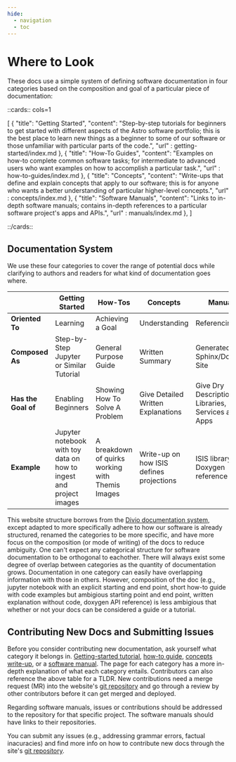 ```yaml
---
hide:
  - navigation
  - toc
---
```


# Where to Look 

These docs use a simple system of defining software documentation in four categories based on the composition and goal of a particular piece of documentation: 

::cards:: cols=1 

[
  {
    "title": "Getting Started",
    "content": "Step-by-step tutorials for beginners to get started with different aspects of the Astro software portfolio; this is the best place to learn new things as a beginner to some of our software or those unfamiliar with particular parts of the code.",
    "url" : getting-started/index.md
  }, 
  {
    "title": "How-To Guides",
    "content": "Examples on how-to complete common software tasks; for intermediate to advanced users who want examples on how to accomplish a particular task.",
    "url" : how-to-guides/index.md
  },
  {
    "title": "Concepts",
    "content": "Write-ups that define and explain concepts that apply to our software; this is for anyone who wants a better understanding of particular higher-level concepts.",
    "url" : concepts/index.md
},
  {
    "title": "Software Manuals",
    "content": "Links to in-depth software manuals; contains in-depth references to a particular software project's apps and APIs.",
    "url" : manuals/index.md
  },
]

::/cards::


## Documentation System 

We use these four categories to cover the range of potential docs while clarifying to authors and readers for what kind of documentation goes where. 

|                 | Getting Started       | How-Tos                        | Concepts                   | Manuals                                               |
|-----------------|-----------------------|--------------------------------|----------------------------|-------------------------------------------------------|
| **Oriented To**     | Learning              | Achieving a Goal               | Understanding              | Referencing                                           |
| **Composed As**     | Step-by-Step Jupyter or Similar Tutorial | General Purpose Guide          | Written Summary            | Generated Sphinx/Doxygen Site                         |
| **Has the Goal of** | Enabling Beginners    | Showing How To Solve A Problem | Give Detailed Written Explanations | Give Dry Descriptions of Libraries, Services and Apps |
| **Example**  | Jupyter notebook with toy data on how to ingest and project images | A breakdown of quirks working with Themis Images  |   Write-up on how ISIS defines projections | ISIS library Doxygen reference |
 
This website structure borrows from the [Divio documentation system](https://documentation.divio.com/), except adapted to more specifically adhere to how our software is already structured, renamed the categories to be more specific, and have more focus on the composition (or mode of writing) of the docs to reduce ambiguity. One can't expect any categorical structure for software documentation to be orthogonal to eachother. There will always exist some degree of overlap between categories as the quantity of documentation grows. Documentation in one category can easily have overlapping information with those in others. However, composition of the doc (e.g., jupyter notebook with an explicit starting and end point, short how-to guide with code examples but ambigious starting point and end point, written explanation without code, doxygen API reference) is less ambigious that whether or not your docs can be considered a guide or a tutorial.    

## Contributing New Docs and Submitting Issues 

Before you consider contributing new documentation, ask yourself what category it belongs in. [Getting-started tutorial](getting-started/index.md), [how-to guide](how-to-guides/index.md), [concepts write-up](concepts/index.md), or a [software manual](manuals/index.md). The page for each category has a more in-depth explanation of what each category entails. Contributors can also reference the above table for a TLDR. New contributions need a merge request (MR) into the website's [git repository](https://code.usgs.gov/astrogeology/asc-public-docs) and go through a review by other contributors before it can get merged and deployed. 

Regarding software manuals, issues or contributions should be addressed to the repository for that specific project. The software manuals should have links to their repositories. 

You can submit any issues (e.g., addressing grammar errors, factual inacuracies) and find more info on how to contribute new docs through the site's [git repository](https://code.usgs.gov/astrogeology/asc-public-docs). 



